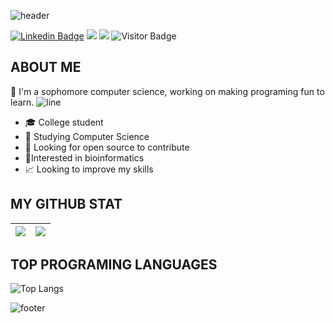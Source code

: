 ![header](https://capsule-render.vercel.app/api?type=wave&color=gradient&height=300&section=header&text=Hi%20there%20👋%20I'm%20Aicha&fontSize=70)


[![Linkedin Badge](https://img.shields.io/badge/-dhanrajdc7-blue?style=plastic-square&logo=Linkedin&logoColor=white&link=https://www.linkedin.com/in/aicha-sidiya-122009221/)](https://www.linkedin.com/in/aicha-sidiya-122009221/)
<a href="https://AichaSidiya.github.io/myportfolio/"><img src="https://img.shields.io/badge/MyPortfolio-blueviolet.svg"/></a>
<a href="https://AichaSidiya.github.io/myresume/"><img src="https://img.shields.io/badge/MyResume-red.svg"/></a>
![Visitor Badge](https://visitor-badge.laobi.icu/badge?page_id=AichaSidiya)
## ABOUT ME

:raising_hand: I'm a sophomore computer science, working on making programing fun to learn.
![line](https://capsule-render.vercel.app/api?type=rect&color=gradient&height=1)
- 🎓 College student
- 🌱 Studying Computer Science 
- 🤔 Looking for open source to contribute
- 🧪Interested in bioinformatics
- 📈 Looking to improve my skills


## MY GITHUB STAT

<img src="https://github-readme-stats.vercel.app/api?username=AichaSidiya&&show_icons=true&count_private=true&theme=dracula"/>|<img src="https://github-readme-streak-stats.herokuapp.com/?user=AichaSidiya&theme=dracula"/>|
|---|---|

## TOP PROGRAMING LANGUAGES
![Top Langs](https://github-readme-stats.vercel.app/api/top-langs/?username=AichaSidiya&theme=dracula)

![footer](https://capsule-render.vercel.app/api?type=wave&color=gradient&height=150&section=footer)


